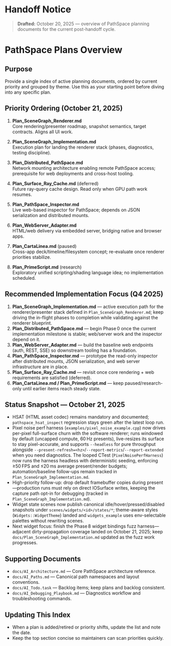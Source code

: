 # Handoff Notice

> **Drafted:** October 20, 2025 — overview of PathSpace planning documents for the current post-handoff cycle.

# PathSpace Plans Overview

## Purpose
Provide a single index of active planning documents, ordered by current priority and grouped by theme. Use this as your starting point before diving into any specific plan.

## Priority Ordering (October 21, 2025)

1. **Plan_SceneGraph_Renderer.md**  
   Core rendering/presenter roadmap, snapshot semantics, target contracts. Aligns all UI work.

2. **Plan_SceneGraph_Implementation.md**  
   Execution plan for landing the renderer stack (phases, diagnostics, testing discipline).

3. **Plan_Distributed_PathSpace.md**  
   Network mounting architecture enabling remote PathSpace access; prerequisite for web deployments and cross-host tooling.

4. **Plan_Surface_Ray_Cache.md** (deferred)  
   Future ray-query cache design. Read only when GPU path work resumes.

5. **Plan_PathSpace_Inspector.md**  
   Live web-based inspector for PathSpace; depends on JSON serialization and distributed mounts.

6. **Plan_WebServer_Adapter.md**  
   HTML/web delivery via embedded server, bridging native and browser apps.

7. **Plan_CartaLinea.md** (paused)  
   Cross-app deck/timeline/filesystem concept; re-evaluate once renderer priorities stabilize.

8. **Plan_PrimeScript.md** (research)  
   Exploratory unified scripting/shading language idea; no implementation scheduled.

## Recommended Implementation Focus (Q4 2025)
1. **Plan_SceneGraph_Implementation.md** — active execution path for the renderer/presenter stack defined in `Plan_SceneGraph_Renderer.md`; keep driving the in-flight phases to completion while validating against the renderer blueprint.
2. **Plan_Distributed_PathSpace.md** — begin Phase 0 once the current implementation milestone is stable; web/server work and the inspector depend on it.
3. **Plan_WebServer_Adapter.md** — build the baseline web endpoints (auth, REST, SSE) so downstream tooling has a foundation.
4. **Plan_PathSpace_Inspector.md** — prototype the read-only inspector after distributed mounts, JSON serialization, and web server infrastructure are in place.
5. **Plan_Surface_Ray_Cache.md** — revisit once core rendering + web requirements are satisfied (deferred).
6. **Plan_CartaLinea.md / Plan_PrimeScript.md** — keep paused/research-only until earlier items reach steady state.

## Status Snapshot — October 21, 2025
- HSAT (HTML asset codec) remains mandatory and documented; `pathspace_hsat_inspect` regression stays green after the latest loop run.
- Pixel noise perf harness (`examples/pixel_noise_example.cpp`) now drives per-pixel full-surface churn with the software renderer; runs windowed by default (uncapped compute, 60 Hz presents), live-resizes its surface to stay pixel-accurate, and supports `--headless` for pure throughput alongside `--present-refresh=<hz>`/`--report-metrics`/`--report-extended` when you need diagnostics. The looped CTest (`PixelNoisePerfHarness`) now runs the harness headless with deterministic seeding, enforcing ≥50 FPS and ≤20 ms average present/render budgets; automation/baseline follow-ups remain tracked in `Plan_SceneGraph_Implementation.md`.
- High-priority follow-up: drop default framebuffer copies during present—production runs must rely on direct IOSurface writes, keeping the capture path opt-in for debugging (tracked in `Plan_SceneGraph_Implementation.md`).
- Widget state scenes now publish canonical idle/hover/pressed/disabled snapshots under `scenes/widgets/<id>/states/*`; theme-aware styles (`Widgets::WidgetTheme`) landed and `widgets_example` uses env-selectable palettes without rewriting scenes.
- Next widget focus: finish the Phase 8 widget bindings fuzz harness—adjacent dirty-propagation coverage landed on October 21, 2025; keep `docs/Plan_SceneGraph_Implementation.md` updated as the fuzz work progresses.

## Supporting Documents
- `docs/AI_Architecture.md` — Core PathSpace architecture reference.
- `docs/AI_Paths.md` — Canonical path namespaces and layout conventions.
- `docs/AI_Todo.task` — Backlog items; keep plans and backlog consistent.
- `docs/AI_Debugging_Playbook.md` — Diagnostics workflow and troubleshooting commands.

## Updating This Index
- When a plan is added/retired or priority shifts, update the list and note the date.
- Keep the top section concise so maintainers can scan priorities quickly.
